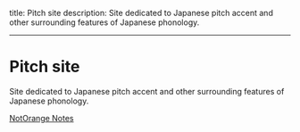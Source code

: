 title: Pitch site
description: Site dedicated to Japanese pitch accent and other surrounding features of Japanese phonology.

---

# Pitch site

Site dedicated to Japanese pitch accent and other surrounding features of Japanese phonology.


[NotOrange Notes](NotOrange)

